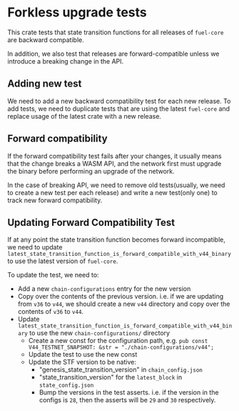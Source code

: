 # Forkless upgrade tests

This crate tests that state transition functions for all releases of `fuel-core` are backward compatible. 

In addition, we also test that releases are forward-compatible unless we introduce a breaking change in the API.

## Adding new test

We need to add a new backward compatibility test for each new release. To add tests, we need to duplicate tests that are using the latest `fuel-core` and replace usage of the latest crate with a new release.

## Forward compatibility

If the forward compatibility test fails after your changes, it usually means that the change breaks a WASM API, and the network first must upgrade the binary before performing an upgrade of the network.

In the case of breaking API, we need to remove old tests(usually, we need to create a new test per each release) and write a new test(only one) to track new forward compatibility.

## Updating Forward Compatibility Test

If at any point the state transition function becomes forward incompatible, we need to update 
`latest_state_transition_function_is_forward_compatible_with_v44_binary` to use the latest version of `fuel-core`.

To update the test, we need to:
- Add a new `chain-configurations` entry for the new version
- Copy over the contents of the previous version. i.e. if we are updating from `v36` to `v44`, we should create a new 
`v44` directory and copy over the contents of `v36` to `v44`.
- Update `latest_state_transition_function_is_forward_compatible_with_v44_binary` to use the new `chain-configurations/` directory
    - Create a new const for the configuration path, e.g. `pub const V44_TESTNET_SNAPSHOT: &str = "./chain-configurations/v44";`
    - Update the test to use the new const
    - Update the STF version to be native:
        - "genesis_state_transition_version" in `chain_config.json`
        - "state_transition_version" for the `latest_block` in `state_config.json`
        - Bump the versions in the test asserts. i.e. if the version in the configs is `28`, then the asserts will be `29` and `30` respectively.
